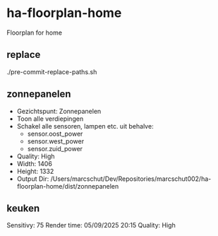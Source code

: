 # ha-floorplan-home
Floorplan for home

## replace
./pre-commit-replace-paths.sh

## zonnepanelen

* Gezichtspunt: Zonnepanelen
* Toon alle verdiepingen 
* Schakel alle sensoren, lampen etc. uit behalve:
    - sensor.oost_power
    - sensor.west_power
    - sensor.zuid_power
* Quality: High
* Width: 1406
* Height: 1332
* Output Dir: /Users/marcschut/Dev/Repositories/marcschut002/ha-floorplan-home/dist/zonnepanelen

## keuken

Sensitivy: 75
Render time: 05/09/2025 20:15
Quality: High